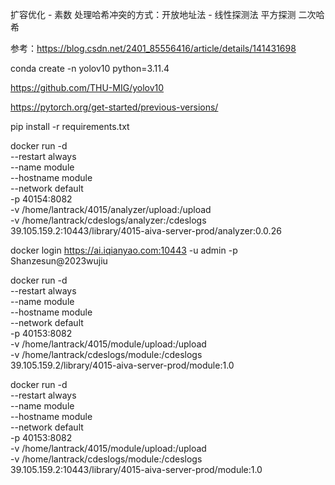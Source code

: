 扩容优化 - 素数
处理哈希冲突的方式：开放地址法 - 线性探测法  平方探测   二次哈希





参考：https://blog.csdn.net/2401_85556416/article/details/141431698

conda create -n yolov10 python=3.11.4

https://github.com/THU-MIG/yolov10 


https://pytorch.org/get-started/previous-versions/


pip install -r requirements.txt


docker run -d \
  --restart always \
  --name module \
  --hostname module \
  --network default \
  -p 40154:8082 \
  -v /home/lantrack/4015/analyzer/upload:/upload \
  -v /home/lantrack/cdeslogs/analyzer:/cdeslogs \
  39.105.159.2:10443/library/4015-aiva-server-prod/analyzer:0.0.26
  
  docker login https://ai.iqianyao.com:10443 -u admin -p Shanzesun@2023wujiu

docker run -d \
  --restart always \
  --name module \
  --hostname module \
  --network default \
  -p 40153:8082 \
  -v /home/lantrack/4015/module/upload:/upload \
  -v /home/lantrack/cdeslogs/module:/cdeslogs \
  39.105.159.2/library/4015-aiva-server-prod/module:1.0

docker run -d \
  --restart always \
  --name module \
  --hostname module \
  --network default \
  -p 40153:8082 \
  -v /home/lantrack/4015/module/upload:/upload \
  -v /home/lantrack/cdeslogs/module:/cdeslogs \
  39.105.159.2:10443/library/4015-aiva-server-prod/module:1.0